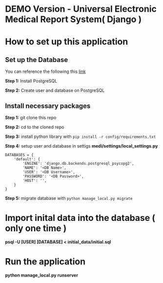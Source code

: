#  DEMO Version - Universal Electronic Medical Report System( Django )

#  How to set up this application
##  Set up the Database

You can reference the following this [link](https://www.digitalocean.com/community/tutorials/how-to-install-and-use-postgresql-on-ubuntu-18-04)

**Step 1:** Install PostgreSQL

**Step 2:** Create user and database on PostgreSQL

##  Install necessary packages

**Step 1:** git clone this repo

**Step 2:** cd to the cloned repo

**Step 3:** install python library with `pip install -r config/requirements.txt`

**Step 4:** setup user and database in settigs **medi/settings/local_settings.py**

```
DATABASES = {
    'default': {
        'ENGINE': 'django.db.backends.postgresql_psycopg2',
        'NAME': '<DB Name>',
        'USER': '<DB Username>',
        'PASSWORD': '<DB Password>',
        'HOST': '',
    }
}
```

**Step 5:** migrate database with `python manage_local.py migrate`

#  Import inital data into the database ( only one time )

**psql -U [USER] [DATABASE] < initial_data/initial.sql**


#  Run the application

**python manage_local.py runserver**
